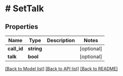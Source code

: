 # # SetTalk

## Properties

Name | Type | Description | Notes
------------ | ------------- | ------------- | -------------
**call_id** | **string** |  | [optional] 
**talk** | **bool** |  | [optional] 

[[Back to Model list]](../../README.md#documentation-for-models) [[Back to API list]](../../README.md#documentation-for-api-endpoints) [[Back to README]](../../README.md)


